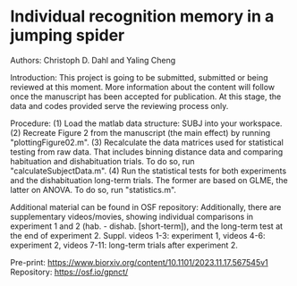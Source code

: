 # Individual recognition memory in a jumping spider

Authors: Christoph D. Dahl and Yaling Cheng

Introduction: This project is going to be submitted, submitted or being reviewed at this moment. More information about the content will follow once the manuscript has been accepted for publication. At this stage, the data and codes provided serve the reviewing process only.

Procedure: (1) Load the matlab data structure: SUBJ into your workspace. (2) Recreate Figure 2 from the manuscript (the main effect) by running "plottingFigure02.m". (3) Recalculate the data matrices used for statistical testing from raw data. That includes binning distance data and comparing habituation and dishabituation trials. To do so, run "calculateSubjectData.m". (4) Run the statistical tests for both experiments and the dishabituation long-term trials. The former are based on GLME, the latter on ANOVA. To do so, run "statistics.m".

Additional material can be found in OSF repository: Additionally, there are supplementary videos/movies, showing individual comparisons in experiment 1 and 2 (hab. - dishab. [short-term]), and the long-term test at the end of experiment 2.
Suppl. videos 1-3: experiment 1, videos 4-6: experiment 2, videos 7-11: long-term trials after experiment 2.

Pre-print: https://www.biorxiv.org/content/10.1101/2023.11.17.567545v1
Repository: https://osf.io/gpnct/
